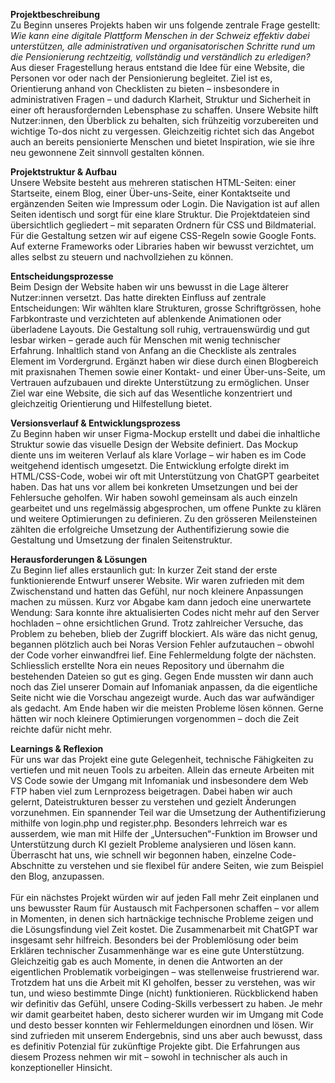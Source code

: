 **Projektbeschreibung**<br>
Zu Beginn unseres Projekts haben wir uns folgende zentrale Frage gestellt:<br>
_Wie kann eine digitale Plattform Menschen in der Schweiz effektiv dabei unterstützen, alle administrativen und organisatorischen Schritte rund um die Pensionierung rechtzeitig, vollständig und verständlich zu erledigen?_<br>
Aus dieser Fragestellung heraus entstand die Idee für eine Website, die Personen vor oder nach der Pensionierung begleitet. Ziel ist es, Orientierung anhand von Checklisten zu bieten – insbesondere in administrativen Fragen – und dadurch Klarheit, Struktur und Sicherheit in einer oft herausfordernden Lebensphase zu schaffen.
Unsere Website hilft Nutzer:innen, den Überblick zu behalten, sich frühzeitig vorzubereiten und wichtige To-dos nicht zu vergessen. Gleichzeitig richtet sich das Angebot auch an bereits pensionierte Menschen und bietet Inspiration, wie sie ihre neu gewonnene Zeit sinnvoll gestalten können.

**Projektstruktur & Aufbau**<br>
Unsere Website besteht aus mehreren statischen HTML-Seiten: einer Startseite, einem Blog, einer Über-uns-Seite, einer Kontaktseite und ergänzenden Seiten wie Impressum oder Login. Die Navigation ist auf allen Seiten identisch und sorgt für eine klare Struktur.
Die Projektdateien sind übersichtlich gegliedert – mit separaten Ordnern für CSS und Bildmaterial. Für die Gestaltung setzen wir auf eigene CSS-Regeln sowie Google Fonts. Auf externe Frameworks oder Libraries haben wir bewusst verzichtet, um alles selbst zu steuern und nachvollziehen zu können.

**Entscheidungsprozesse**<br>
Beim Design der Website haben wir uns bewusst in die Lage älterer Nutzer:innen versetzt. Das hatte direkten Einfluss auf zentrale Entscheidungen: Wir wählten klare Strukturen, grosse Schriftgrössen, hohe Farbkontraste und verzichteten auf ablenkende Animationen oder überladene Layouts. Die Gestaltung soll ruhig, vertrauenswürdig und gut lesbar wirken – gerade auch für Menschen mit wenig technischer Erfahrung.
Inhaltlich stand von Anfang an die Checkliste als zentrales Element im Vordergrund. Ergänzt haben wir diese durch einen Blogbereich mit praxisnahen Themen sowie einer Kontakt- und einer Über-uns-Seite, um Vertrauen aufzubauen und direkte Unterstützung zu ermöglichen. Unser Ziel war eine Website, die sich auf das Wesentliche konzentriert und gleichzeitig Orientierung und Hilfestellung bietet.

**Versionsverlauf & Entwicklungsprozess**<br>
Zu Beginn haben wir unser Figma-Mockup erstellt und dabei die inhaltliche Struktur sowie das visuelle Design der Website definiert. Das Mockup diente uns im weiteren Verlauf als klare Vorlage – wir haben es im Code weitgehend identisch umgesetzt.
Die Entwicklung erfolgte direkt im HTML/CSS-Code, wobei wir oft mit Unterstützung von ChatGPT gearbeitet haben. Das hat uns vor allem bei konkreten Umsetzungen und bei der Fehlersuche geholfen.
Wir haben sowohl gemeinsam als auch einzeln gearbeitet und uns regelmässig abgesprochen, um offene Punkte zu klären und weitere Optimierungen zu definieren. Zu den grösseren Meilensteinen zählten die erfolgreiche Umsetzung der Authentifizierung sowie die Gestaltung und Umsetzung der finalen Seitenstruktur.

**Herausforderungen & Lösungen**<br>
Zu Beginn lief alles erstaunlich gut: In kurzer Zeit stand der erste funktionierende Entwurf unserer Website. Wir waren zufrieden mit dem Zwischenstand und hatten das Gefühl, nur noch kleinere Anpassungen machen zu müssen.
Kurz vor Abgabe kam dann jedoch eine unerwartete Wendung: Sara konnte ihre aktualisierten Codes nicht mehr auf den Server hochladen – ohne ersichtlichen Grund. Trotz zahlreicher Versuche, das Problem zu beheben, blieb der Zugriff blockiert. Als wäre das nicht genug, begannen plötzlich auch bei Noras Version Fehler aufzutauchen – obwohl der Code vorher einwandfrei lief. Eine Fehlermeldung folgte der nächsten.
Schliesslich erstellte Nora ein neues Repository und übernahm die bestehenden Dateien so gut es ging. Gegen Ende mussten wir dann auch noch das Ziel unserer Domain auf Infomaniak anpassen, da die eigentliche Seite nicht wie die Vorschau angezeigt wurde. Auch das war aufwändiger als gedacht.
Am Ende haben wir die meisten Probleme lösen können. Gerne hätten wir noch kleinere Optimierungen vorgenommen – doch die Zeit reichte dafür nicht mehr.

**Learnings & Reflexion**<br>
Für uns war das Projekt eine gute Gelegenheit, technische Fähigkeiten zu vertiefen und mit neuen Tools zu arbeiten. Allein das erneute Arbeiten mit VS Code sowie der Umgang mit Infomaniak und insbesondere dem Web FTP haben viel zum Lernprozess beigetragen. Dabei haben wir auch gelernt, Dateistrukturen besser zu verstehen und gezielt Änderungen vorzunehmen.
Ein spannender Teil war die Umsetzung der Authentifizierung mithilfe von login.php und register.php. Besonders lehrreich war es ausserdem, wie man mit Hilfe der „Untersuchen“-Funktion im Browser und Unterstützung durch KI gezielt Probleme analysieren und lösen kann.
Überrascht hat uns, wie schnell wir begonnen haben, einzelne Code-Abschnitte zu verstehen und sie flexibel für andere Seiten, wie zum Beispiel den Blog, anzupassen.<br>
<br>
Für ein nächstes Projekt würden wir auf jeden Fall mehr Zeit einplanen und uns bewusster Raum für Austausch mit Fachpersonen schaffen – vor allem in Momenten, in denen sich hartnäckige technische Probleme zeigen und die Lösungsfindung viel Zeit kostet.
Die Zusammenarbeit mit ChatGPT war insgesamt sehr hilfreich. Besonders bei der Problemlösung oder beim Erklären technischer Zusammenhänge war es eine gute Unterstützung. Gleichzeitig gab es auch Momente, in denen die Antworten an der eigentlichen Problematik vorbeigingen – was stellenweise frustrierend war. Trotzdem hat uns die Arbeit mit KI geholfen, besser zu verstehen, was wir tun, und wieso bestimmte Dinge (nicht) funktionieren.
Rückblickend haben wir definitiv das Gefühl, unsere Coding-Skills verbessert zu haben. Je mehr wir damit gearbeitet haben, desto sicherer wurden wir im Umgang mit Code und desto besser konnten wir Fehlermeldungen einordnen und lösen.
Wir sind zufrieden mit unserem Endergebnis, sind uns aber auch bewusst, dass es definitiv Potenzial für zukünftige Projekte gibt. Die Erfahrungen aus diesem Prozess nehmen wir mit – sowohl in technischer als auch in konzeptioneller Hinsicht.
